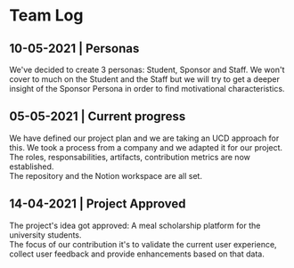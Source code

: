 # Team Log

## 10-05-2021 | Personas
We've decided to create 3 personas: Student, Sponsor and Staff.
We won't cover to much on the Student and the Staff but we will try to get a deeper insight of the Sponsor Persona in order to find motivational characteristics.

## 05-05-2021 | Current progress
We have defined our project plan and we are taking an UCD approach for this. We took a process from a company and we adapted it for our project.  
The roles, responsabilities, artifacts, contribution metrics are now established.  
The repository and the Notion workspace are all set.  

## 14-04-2021 | Project Approved
The project's idea got approved: A meal scholarship platform for the university students.  
The focus of our contribution it's to validate the current user experience, collect user feedback and provide enhancements based on that data.
